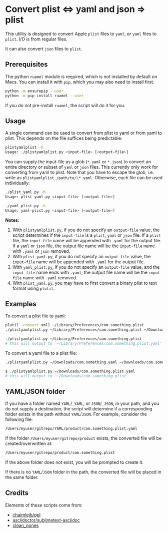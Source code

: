 # Convert plist <=> yaml and json => plist

This utility is designed to convert Apple `plist` files to `yaml`, or `yaml` files to `plist`. I/O is from regular files.

It can also convert `json` files to `plist`.

## Prerequisites

The python `ruamel` module is required, which is not installed by default on Macs. You can install it with `pip`, which you may also need to install first.

```bash
python -m ensurepip --user
python -m pip install ruamel --user
```

If you do not pre-install `ruamel`, the script will do it for you.

## Usage

A single command can be used to convert from plist to yaml or from yaml to plist. This depends on the file suffices being predictable:

```bash
plistyamlplist -h
Usage: ./plistyamlplist.py <input-file> [<output-file>]
```

You can supply the input-file as a glob (`*.yaml` or `*.json`) to convert an entire directory or subset of `yaml` or `json` files. This currently only work for converting from yaml to plist. Note that you have to escape the glob, i.e. write as `plistyamlplist /path/to/\*.yaml`.
Otherwise, each file can be used individually:

```bash
./plist_yaml.py -h
Usage: plist-yaml.py <input-file> [<output-file>]

./yaml_plist.py -h
Usage: yaml-plist.py <input-file> [<output-file>]
```

**Notes:**

1. With `plistyamlplist.py`, if you do not specify an `output-file` value, the script determines if the `input-file` is a `plist`, `yaml` or `json` file. If a `plist` file, the `input-file` name will be appended with `.yaml` for the output file. If a `yaml` or `json` file, the output file name will be the `input-file` name with `.yaml` or `json` removed.
2. With `plist_yaml.py`, if you do not specify an `output-file` value, the `input-file` name will be appended with `.yaml` for the output file.
3. With `yaml_plist.py`, if you do not specify an `output-file` value, and the `input-file` name ends with `.yaml`, the output file name will be the `input-file` name with `.yaml` removed.
4. With `plist_yaml.py`, you may have to first convert a binary plist to text format using `plutil`.

## Examples

To convert a plist file to yaml:

```bash
plutil -convert xml1 ~/Library/Preferences/com.something.plist
./plistyamlplist.py ~/Library/Preferences/com.something.plist ~/Downloads/com.something.yaml
```

```bash
./plistyamlplist.py ~/Library/Preferences/com.something.plist
# this will output to `~/Library/Preferences/com.something.plist.yaml'
```

To convert a yaml file to a plist file:

```bash
./plistyamlplist.py ~/Downloads/com.something.yaml ~/Downloads/com.something.plist
```

```bash
$ ./plistyamlplist.py ~/Downloads/com.something.plist.yaml
# this will output to `~/Downloads/com.something.plist'
```

## YAML/JSON folder

If you have a folder named `YAML`/`_YAML`, or `JSON`/`_JSON`, in your path, and you do not supply a destination, the script will determine if a corresponding folder exists in the path without `YAML`/`JSON`. For example, consider the following file:

```bash
/Users/myuser/gitrepo/YAML/product/com.something.plist.yaml
```

If the folder `/Users/myuser/gitrepo/product` exists, the converted file will be created/overwritten at:

```bash
/Users/myuser/gitrepo/product/com.something.plist
```

If the above folder does not exist, you will be prompted to create it.

If there is no `YAML`/`JSON` folder in the path, the converted file will be placed in the same folder.

## Credits

Elements of these scripts come from:

- [chaimleib/ppl](https://github.com/chaimleib/ppl)
- [asciidoctor/sublimetext-asciidoc](https://github.com/asciidoctor/sublimetext-asciidoc)
- [clean_nones](https://stackoverflow.com/questions/4255400/exclude-empty-null-values-from-json-serialization)

